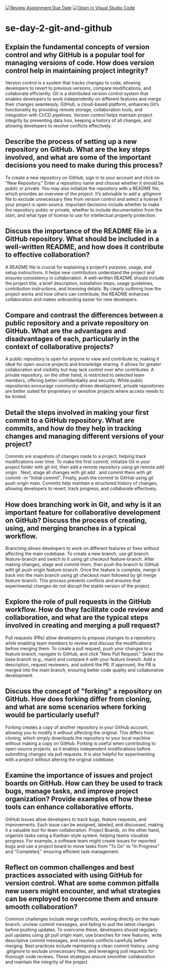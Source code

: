 [![Review Assignment Due Date](https://classroom.github.com/assets/deadline-readme-button-22041afd0340ce965d47ae6ef1cefeee28c7c493a6346c4f15d667ab976d596c.svg)](https://classroom.github.com/a/8wgCKhpZ)
[![Open in Visual Studio Code](https://classroom.github.com/assets/open-in-vscode-2e0aaae1b6195c2367325f4f02e2d04e9abb55f0b24a779b69b11b9e10269abc.svg)](https://classroom.github.com/online_ide?assignment_repo_id=18629251&assignment_repo_type=AssignmentRepo)
# se-day-2-git-and-github
## Explain the fundamental concepts of version control and why GitHub is a popular tool for managing versions of code. How does version control help in maintaining project integrity?
Version control is a system that tracks changes to code, allowing developers to revert to previous versions, compare modifications, and collaborate efficiently. Git is a distributed version control system that enables developers to work independently on different features and merge their changes seamlessly. GitHub, a cloud-based platform, enhances Git’s functionality by providing remote storage, collaboration tools, and integration with CI/CD pipelines. Version control helps maintain project integrity by preventing data loss, keeping a history of all changes, and allowing developers to resolve conflicts effectively.

## Describe the process of setting up a new repository on GitHub. What are the key steps involved, and what are some of the important decisions you need to make during this process?
To create a new repository on GitHub, sign in to your account and click on "New Repository." Enter a repository name and choose whether it should be public or private. You may also initialize the repository with a README file, which provides an overview of the project. It’s advisable to add a .gitignore file to exclude unnecessary files from version control and select a license if your project is open-source. Important decisions include whether to make the repository public or private, whether to include documentation from the start, and what type of license to use for intellectual property protection.

## Discuss the importance of the README file in a GitHub repository. What should be included in a well-written README, and how does it contribute to effective collaboration?
A README file is crucial for explaining a project’s purpose, usage, and setup instructions. It helps new contributors understand the project and ensures consistency in collaboration. A well-written README should include the project title, a brief description, installation steps, usage guidelines, contribution instructions, and licensing details. By clearly outlining how the project works and how others can contribute, the README enhances collaboration and makes onboarding easier for new developers.

## Compare and contrast the differences between a public repository and a private repository on GitHub. What are the advantages and disadvantages of each, particularly in the context of collaborative projects?
A public repository is open for anyone to view and contribute to, making it ideal for open-source projects and knowledge sharing. It allows for greater collaboration and visibility but may lack control over who contributes. A private repository, on the other hand, is restricted to selected team members, offering better confidentiality and security. While public repositories encourage community-driven development, private repositories are better suited for proprietary or sensitive projects where access needs to be limited.

## Detail the steps involved in making your first commit to a GitHub repository. What are commits, and how do they help in tracking changes and managing different versions of your project?
Commits are snapshots of changes made to a project, helping track modifications over time. To make the first commit, initialize Git in your project folder with git init, then add a remote repository using git remote add origin <repo-url>. Next, stage all changes with git add . and commit them with git commit -m "Initial commit". Finally, push the commit to GitHub using git push origin main. Commits help maintain a structured history of changes, allowing developers to revert, track progress, and collaborate effectively.

## How does branching work in Git, and why is it an important feature for collaborative development on GitHub? Discuss the process of creating, using, and merging branches in a typical workflow.
Branching allows developers to work on different features or fixes without affecting the main codebase. To create a new branch, use git branch feature-branch and switch to it using git checkout feature-branch. After making changes, stage and commit them, then push the branch to GitHub with git push origin feature-branch. Once the feature is complete, merge it back into the main branch using git checkout main followed by git merge feature-branch. This process prevents conflicts and ensures that experimental changes do not disrupt the stable version of the project.

## Explore the role of pull requests in the GitHub workflow. How do they facilitate code review and collaboration, and what are the typical steps involved in creating and merging a pull request?
Pull requests (PRs) allow developers to propose changes to a repository while enabling team members to review and discuss the modifications before merging them. To create a pull request, push your changes to a feature branch, navigate to GitHub, and click "New Pull Request." Select the base branch (e.g., main) and compare it with your feature branch. Add a description, request reviewers, and submit the PR. If approved, the PR is merged into the main branch, ensuring better code quality and collaborative development.

## Discuss the concept of "forking" a repository on GitHub. How does forking differ from cloning, and what are some scenarios where forking would be particularly useful?
Forking creates a copy of another repository in your GitHub account, allowing you to modify it without affecting the original. This differs from cloning, which simply downloads the repository to your local machine without making a copy on GitHub. Forking is useful when contributing to open-source projects, as it enables independent modifications before submitting changes via pull requests. It is also helpful for experimenting with a project without altering the original codebase.

## Examine the importance of issues and project boards on GitHub. How can they be used to track bugs, manage tasks, and improve project organization? Provide examples of how these tools can enhance collaborative efforts.
GitHub Issues allow developers to track bugs, feature requests, and improvements. Each issue can be assigned, labeled, and discussed, making it a valuable tool for team collaboration. Project Boards, on the other hand, organize tasks using a Kanban-style system, helping teams visualize progress. For example, a software team might create issues for reported bugs and use a project board to move tasks from "To Do" to "In Progress" and "Completed," ensuring efficient task management.

## Reflect on common challenges and best practices associated with using GitHub for version control. What are some common pitfalls new users might encounter, and what strategies can be employed to overcome them and ensure smooth collaboration?
Common challenges include merge conflicts, working directly on the main branch, unclear commit messages, and failing to pull the latest changes before pushing updates. To overcome these, developers should regularly pull updates using git pull origin main, use branches for new features, write descriptive commit messages, and resolve conflicts carefully before merging. Best practices include maintaining a clean commit history, using .gitignore to exclude unnecessary files, and leveraging pull requests for thorough code reviews. These strategies ensure smoother collaboration and maintain the integrity of the project.
